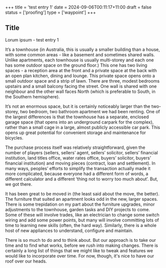 +++
title = 'test entry 1'
date = 2024-09-06T00:11:17+11:00
draft = false
status = ['proofing']
type = ['waypoint']
+++

## Title

Lorum ipsum - test entry 1

<!--more-->

It’s a townhouse (in Australia, this is usually a smaller building than a house, with some common areas - like a basement and sometimes shared walls. Unlike apartments, each townhouse is usually multi-storey and each one has some outdoor space on the ground floor.) This one has two living spaces - a reception area at the front and a private space at the back with an open plan kitchen, dining and lounge. This private space opens onto a small outdoor space and a strip of lawn. There are three, modest bedrooms upstairs and a small balcony facing the street. One wall is shared with one neighbour and the other wall faces North (which is preferable to South, in the Southern hemisphere).

It’s not an enormous space, but it is certainly noticeably larger than the two-storey, two bedroom, two bathroom apartment we had been renting. One of the largest differences is that the townhouse has a separate, enclosed garage space (that opens into an underground carpark for the complex), rather than a small cage in a large, almost publicly accessible car park. This opens up great potential for convenient storage and maintenance for bicycles.

The purchase process itself was relatively straightforward, given the number of players (sellers, sellers’ agent, sellers’ solicitor, sellers’ financial institution, land titles office, water rates office, buyers’ solicitor, buyers’ financial institution) and moving pieces (contract, loan and settlement). In many ways, peoples’ efforts to simplify the transaction actually made it more complicated, because everyone had a different form of words, a different calculator and a different ‘thing not to worry too much about’. But, we got there.

It has been great to be moved in (the least said about the move, the better). The furniture that suited an apartment looks odd in the new, larger spaces. There is some trepidation on my part about the furniture upgrades, minor adjustments to the townhouse, garden tasks and DIY projects to come. Some of these will involve trades, like an electrician to change some switch wiring and add some power points, but many will involve committing lots of time to learning new skills (often, the hard way). Similarly, there is a whole host of new appliances to understand, configure and maintain.

There is so much to do and to think about. But our approach is to take our time and to find what works, before we rush into making changes. There is certainly a long list of things that we might like to tweak and features we would like to incorporate over time. For now, though, it's nice to have our roof over our heads.